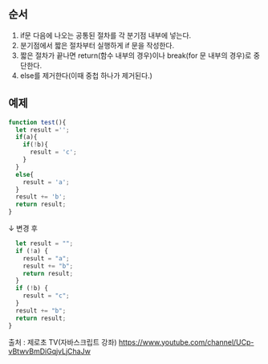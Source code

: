 ## 순서

1. if문 다음에 나오는 공통된 절차를 각 분기점 내부에 넣는다.
2. 분기점에서 짧은 절차부터 실행하게 if 문을 작성한다.
3. 짧은 절차가 끝나면 return(함수 내부의 경우)이나 break(for 문 내부의 경우)로 중단한다.
4. else를 제거한다(이때 중첩 하나가 제거된다.)

## 예제
```javascript
function test(){
  let result ='';
  if(a){
    if(!b){
      result = 'c';
    }
  }
  else{
    result = 'a';
  }
  result += 'b';
  return result;
}
```
↓ 변경 후

```javascript
  let result = "";
  if (!a) {
    result = "a";
    result += "b";
    return result;
  }
  if (!b) {
    result = "c";
  }
  result += "b";
  return result;
}
```


출처 : 제로초 TV(자바스크립트 강좌)
https://www.youtube.com/channel/UCp-vBtwvBmDiGqjvLjChaJw

